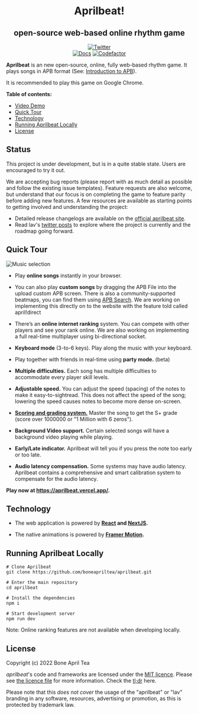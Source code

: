 <h1 align="center">Aprilbeat!</h1>

<h2 align="center">open-source web-based online rhythm game</h2>

<p align="center">
  <a href="https://twitter.com/boneapriltea"><img src="https://img.shields.io/badge/twitter-@boneapriltea-blue.svg" alt="Twitter" /></a>
  <br>
  <a href="https://aprilbeatdocs.vercel.app"><img src="https://img.shields.io/badge/read%20the-docs-brightgreen.svg?style=flat" alt="Docs"></a>
  <a href="https://www.codefactor.io/repository/github/boneapriltea/aprilbeat-public"><img src="https://www.codefactor.io/repository/github/boneapriltea/aprilbeat-public/badge" alt="Codefactor"></a>
</p>

**Aprilbeat** is an new open-source, online, fully web-based rhythm game. It plays songs in
APB format (See:
[Introduction to APB](https://boneaprilteadocs.vercel.app/apb)).

It is recommended to play this game on Google Chrome.

**Table of contents:**

<!-- toc -->

- [Video Demo](#video-demo)
- [Quick Tour](#quick-tour)
- [Technology](#technology)
- [Running Aprilbeat Locally](#running-aprilbeat-locally)
- [License](#license)

<!-- tocstop -->

## Status

This project is under development, but is in a quite stable state. Users are encouraged to try it out.

We are accepting bug reports (please report with as much detail as possible and follow the existing issue templates). Feature requests are also welcome, but understand that our focus is on completing the game to feature parity before adding new features. A few resources are available as starting points to getting involved and understanding the project:

- Detailed release changelogs are available on the [official aprilbeat site](https://aprilbeat.vercel.app/home/changelog/lazer).
- Read lav's [twitter posts](https://twitter.com/lavablelavs) to explore where the project is currently and the roadmap going forward.

## Quick Tour

![Music selection](public/assets/music-selection.png)

- Play **online songs** instantly in your browser.

- You can also play **custom songs** by dragging the APB File into
  the upload custom APB screen. There is also a community-supported beatmaps, you can find them using
  [APB Search](http://apbsearch.vercel.app). We are working on implementing this directly on to the website with the feature told called april!direct

- There’s an **online internet ranking** system. You can compete with other
  players and see your rank online. We are also working on implementing a full real-time multiplayer using bi-directional socket.

- **Keyboard mode** (3-to-6 keys). Play along the music with your keyboard.

- Play together with friends in real-time using
  **party mode.** (beta)

- **Multiple difficulties.** Each song has multiple difficulties to accommodate
  every player skill levels.

- **Adjustable speed.** You can adjust the speed (spacing) of the notes to make
  it easy-to-sightread. This does not affect the speed of the song; lowering the
  speed causes notes to become more dense on-screen.

- [**Scoring and grading system.**](https://aprilbeatdocs.vercel.app/scoring-and-judgment)
  Master the song to get the S+ grade (score over 1000000 or "1 Million with 6 zeros").

- **Background Video support.** Certain selected songs will have a background video playing while playing.

- **Early/Late indicator.** Aprilbeat will tell you if you press the note too early
  or too late.

- **Audio latency compensation.** Some systems may have audio latency. Aprilbeat
  contains a comprehensive and smart calibration system to compensate for the audio latency.

**Play now at https://aprilbeat.vercel.app/.**

## Technology

- The web application is powered by **[React](https://facebook.github.io/react/)
  and [NextJS](https://nextjs.org/).**

- The native animations is powered by **[Framer Motion](https://www.framer.com/motion/).**

## Running Aprilbeat Locally

```
# Clone Aprilbeat
git clone https://github.com/boneapriltea/aprilbeat.git

# Enter the main repository
cd aprilbeat

# Install the dependencies
npm i

# Start development server
npm run dev
```

Note: Online ranking features are not available when developing locally.

## License

Copyright (c) 2022 Bone April Tea

_aprilbeat_'s code and frameworks are licensed under the [MIT licence](https://opensource.org/licenses/MIT). Please see [the licence file](LICENCE) for more information. Check the [tl;dr](https://tldrlegal.com/license/mit-license) here.

Please note that this _does not cover_ the usage of the "aprilbeat" or "lav" branding in any software, resources, advertising or promotion, as this is protected by trademark law.
